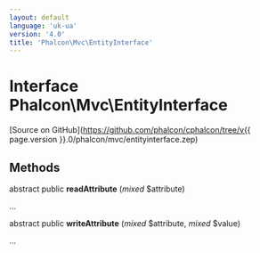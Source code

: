 ```yaml
---
layout: default
language: 'uk-ua'
version: '4.0'
title: 'Phalcon\Mvc\EntityInterface'
---
```


# Interface **Phalcon\Mvc\EntityInterface**

[Source on GitHub](https://github.com/phalcon/cphalcon/tree/v{{ page.version }}.0/phalcon/mvc/entityinterface.zep)

## Methods

abstract public **readAttribute** (*mixed* $attribute)

...

abstract public **writeAttribute** (*mixed* $attribute, *mixed* $value)

...